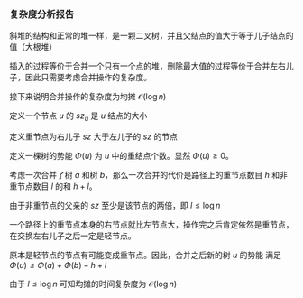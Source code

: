 ### 复杂度分析报告

斜堆的结构和正常的堆一样，是一颗二叉树，并且父结点的值大于等于儿子结点的值（大根堆）

插入的过程等价于合并一个只有一个点的堆，删除最大值的过程等价于合并左右儿子，因此只需要考虑合并操作的复杂度。

接下来说明合并操作的复杂度为均摊 $\mathcal{O}(\log n)$

定义一个节点 $u$ 的 $sz_u$ 是 $u$ 结点的大小

定义重节点为右儿子 $sz$ 大于左儿子的 $sz$ 的节点

定义一棵树的势能 $\Phi(u)$ 为 $u$ 中的重结点个数。显然 $\Phi(u)\ge 0$。

考虑一次合并了树 $a$ 和树 $b$，那么一次合并的代价是路径上的重节点数目 $h$ 和非重节点数目 $l$ 的和 $h + l$。

由于非重节点的父亲的 $sz$ 至少是该节点的两倍，即 $l \le \log n$

一个路径上的重节点本身的右节点就比左节点大，操作完之后肯定依然是重节点，在交换左右儿子之后一定是轻节点。

原本是轻节点的节点有可能变成重节点。因此，合并之后新的树 $u$ 的势能 满足 $\Phi(u) \le \Phi(a) + \Phi(b) -h + l$

由于 $l \le \log n$ 可知均摊的时间复杂度为 $\mathcal{O}(\log n)$
